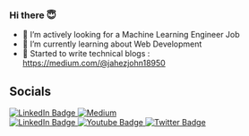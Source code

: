 ### Hi there 😇

- 🔭 I’m actively looking for a Machine Learning Engineer Job
- 🌱 I’m currently learning about Web Development
- 📄 Started to write technical blogs : https://medium.com/@jahezjohn18950

## Socials
<div id="badges">
  <a href="your-linkedin-URL">
    <img src="https://www.linkedin.com/in/jahez-abraham-johny/" alt="LinkedIn Badge"/>
  </a>
  <a href="your-twitter-URL">
    <img src="https://medium.com/@jahezjohn18950" alt="Medium"/>
  </a>
</div>

<div id="badges">
  <a href="your-linkedin-URL">
    <img src="https://img.shields.io/badge/LinkedIn-blue?style=for-the-badge&logo=linkedin&logoColor=white" alt="LinkedIn Badge"/>
  </a>
  <a href="your-youtube-URL">
    <img src="https://img.shields.io/badge/YouTube-red?style=for-the-badge&logo=youtube&logoColor=white" alt="Youtube Badge"/>
  </a>
  <a href="your-twitter-URL">
    <img src="https://img.shields.io/badge/Twitter-blue?style=for-the-badge&logo=twitter&logoColor=white" alt="Twitter Badge"/>
  </a>
</div>

<!--
**jahez07/jahez07** is a ✨ _special_ ✨ repository because its `README.md` (this file) appears on your GitHub profile.

Here are some ideas to get you started:

- 🔭 I’m currently working on ...
- 🌱 I’m currently learning ...
- 👯 I’m looking to collaborate on ...
- 🤔 I’m looking for help with ...
- 💬 Ask me about ...
- 📫 How to reach me: ...
- 😄 Pronouns: ...
- ⚡ Fun fact: ...
-->
